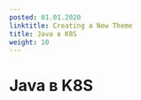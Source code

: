 ```yaml
---
posted: 01.01.2020
linktitle: Creating a New Theme
title: Java в K8S
weight: 10
---
```


# Java в K8S

